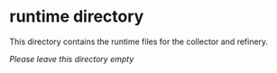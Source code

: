# runtime directory

This directory contains the runtime files for the collector and refinery.

*Please leave this directory empty*

